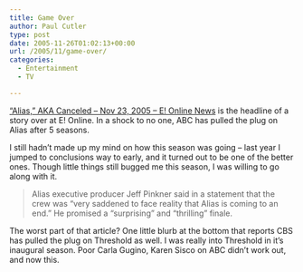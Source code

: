 ```yaml
---
title: Game Over
author: Paul Cutler
type: post
date: 2005-11-26T01:02:13+00:00
url: /2005/11/game-over/
categories:
  - Entertainment
  - TV

---
```

[&#8220;Alias,&#8221; AKA Canceled &#8211; Nov 23, 2005 &#8211; E! Online News][1] is the headline of a story over at E! Online. In a shock to no one, ABC has pulled the plug on Alias after 5 seasons.

I still hadn&#8217;t made up my mind on how this season was going &#8211; last year I jumped to conclusions way to early, and it turned out to be one of the better ones. Though little things still bugged me this season, I was willing to go along with it.

> Alias executive producer Jeff Pinkner said in a statement that the crew was &#8220;very saddened to face reality that Alias is coming to an end.&#8221; He promised a &#8220;surprising&#8221; and &#8220;thrilling&#8221; finale.

The worst part of that article? One little blurb at the bottom that reports CBS has pulled the plug on Threshold as well. I was really into Threshold in it&#8217;s inaugural season. Poor Carla Gugino, Karen Sisco on ABC didn&#8217;t work out, and now this.

 [1]: http://www.eonline.com/News/Items/0,1,17840,00.html